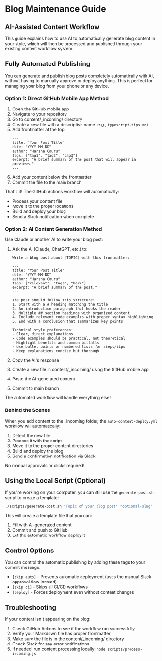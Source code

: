 # Blog Maintenance Guide

## AI-Assisted Content Workflow

This guide explains how to use AI to automatically generate blog content in your style, which will then be processed and published through your existing content workflow system.

## Fully Automated Publishing

You can generate and publish blog posts completely automatically with AI, without having to manually approve or deploy anything. This is perfect for managing your blog from your phone or any device.

### Option 1: Direct GitHub Mobile App Method

1. Open the GitHub mobile app
2. Navigate to your repository
3. Go to content/_incoming/ directory
4. Create a new file with a descriptive name (e.g., `typescript-tips.md`)
5. Add frontmatter at the top:
   ```
   ---
   title: "Your Post Title"
   date: "YYYY-MM-DD"
   author: "Harsha Gouru"
   tags: ["tag1", "tag2", "tag3"]
   excerpt: "A brief summary of the post that will appear in previews."
   ---
   ```
6. Add your content below the frontmatter
7. Commit the file to the main branch

That's it! The GitHub Actions workflow will automatically:
- Process your content file
- Move it to the proper locations
- Build and deploy your blog
- Send a Slack notification when complete

### Option 2: AI Content Generation Method

Use Claude or another AI to write your blog post:

1. Ask the AI (Claude, ChatGPT, etc.) to:
   ```
   Write a blog post about [TOPIC] with this frontmatter:
   
   ---
   title: "Your Post Title"
   date: "YYYY-MM-DD" 
   author: "Harsha Gouru"
   tags: ["relevant", "tags", "here"]
   excerpt: "A brief summary of the post."
   ---
   
   The post should follow this structure:
   1. Start with a # heading matching the title
   2. An introduction paragraph that hooks the reader
   3. Multiple ## section headings with organized content
   4. Include relevant code examples with proper syntax highlighting
   5. End with a conclusion that summarizes key points
   
   Technical style preferences:
   - Clear, direct explanations
   - Code examples should be practical, not theoretical
   - Highlight benefits and common pitfalls
   - Use bullet points or numbered lists for steps/tips
   - Keep explanations concise but thorough
   ```

2. Copy the AI's response
3. Create a new file in content/_incoming/ using the GitHub mobile app
4. Paste the AI-generated content
5. Commit to main branch

The automated workflow will handle everything else!

### Behind the Scenes

When you add content to the _incoming folder, the `auto-content-deploy.yml` workflow will automatically:

1. Detect the new file
2. Process it with the script
3. Move it to the proper content directories
4. Build and deploy the blog
5. Send a confirmation notification via Slack

No manual approvals or clicks required!

## Using the Local Script (Optional)

If you're working on your computer, you can still use the `generate-post.sh` script to create a template:

```bash
./scripts/generate-post.sh "Topic of your blog post" "optional-slug"
```

This will create a template file that you can:
1. Fill with AI-generated content
2. Commit and push to GitHub
3. Let the automatic workflow deploy it

## Control Options

You can control the automatic publishing by adding these tags to your commit message:

- `[skip auto]` - Prevents automatic deployment (uses the manual Slack approval flow instead)
- `[skip ci]` - Skips all CI/CD workflows
- `[deploy]` - Forces deployment even without content changes

## Troubleshooting

If your content isn't appearing on the blog:

1. Check GitHub Actions to see if the workflow ran successfully
2. Verify your Markdown file has proper frontmatter
3. Make sure the file is in the content/_incoming/ directory
4. Check Slack for any error notifications
5. If needed, run content processing locally: `node scripts/process-incoming.js`